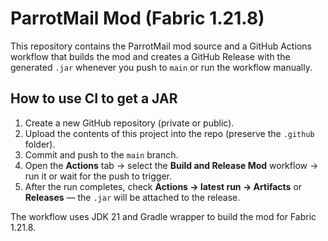 # ParrotMail Mod (Fabric 1.21.8)

This repository contains the ParrotMail mod source and a GitHub Actions workflow that builds the mod
and creates a GitHub Release with the generated `.jar` whenever you push to `main` or run the workflow manually.

## How to use CI to get a JAR

1. Create a new GitHub repository (private or public).
2. Upload the contents of this project into the repo (preserve the `.github` folder).
3. Commit and push to the `main` branch.
4. Open the **Actions** tab → select the **Build and Release Mod** workflow → run it or wait for the push to trigger.
5. After the run completes, check **Actions → latest run → Artifacts** or **Releases** — the `.jar` will be attached to the release.

The workflow uses JDK 21 and Gradle wrapper to build the mod for Fabric 1.21.8.

